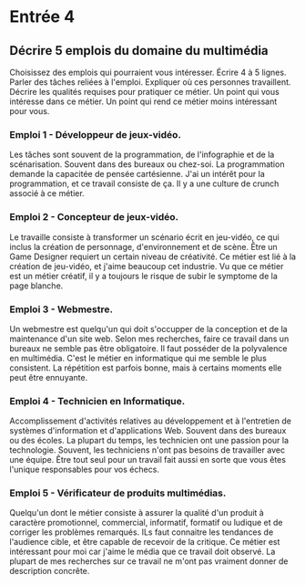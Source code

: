 # Entrée 4
## Décrire 5 emplois du domaine du multimédia

Choisissez des emplois qui pourraient vous intéresser. 
Écrire 4 à 5 lignes. Parler des tâches reliées à l'emploi. Expliquer où ces personnes travaillent. Décrire les qualités requises pour pratiquer ce métier. Un point qui vous intéresse dans ce métier. Un point qui rend ce métier moins intéressant pour vous.  

### Emploi 1 - Développeur de jeux-vidéo. 

Les tâches sont souvent de la programmation, de l'infographie et de la scénarisation. Souvent dans des bureaux ou chez-soi. La programmation demande la capacitée de pensée cartésienne. J'ai un intérêt pour la programmation, et ce travail consiste de ça. Il y a une culture de crunch associé à ce métier.

### Emploi 2 - Concepteur de jeux-vidéo. 

Le travaille consiste à transformer un scénario écrit en jeu-vidéo, ce qui inclus la création de personnage, d'environnement et de scène. Être un Game Designer requiert un certain niveau de créativité. Ce métier est lié à la création de jeu-vidéo, et j'aime beaucoup cet industrie. Vu que ce métier est un métier créatif, il y a toujours le risque de subir le symptome de la page blanche.

### Emploi 3 - Webmestre. 
Un webmestre est quelqu'un qui doit s'occupper de la conception et de la maintenance d'un site web. Selon mes recherches, faire ce travail dans un bureaux ne semble pas être obligatoire. Il faut posséder de la polyvalence en multimédia. C'est le métier en informatique qui me semble le plus consistent. La répétition est parfois bonne, mais à certains moments elle peut être ennuyante.

### Emploi 4 - Technicien en Informatique. 
Accomplissement d'activités relatives au développement et à l'entretien de systèmes d'information et d'applications Web. Souvent dans des bureaux ou des écoles. La plupart du temps, les technicien ont une passion pour la technologie. Souvent, les techniciens n'ont pas besoins de travailler avec une équipe. Être tout seul pour un travail fait aussi en sorte que vous êtes l'unique responsables pour vos échecs.

### Emploi 5 - Vérificateur de produits multimédias.
Quelqu'un dont le métier consiste à assurer la qualité d'un produit à caractère promotionnel, commercial, informatif, formatif ou ludique et de corriger les problèmes remarqués. ILs faut connaitre les tendances de l'audience cible, et être capable de recevoir de la critique. Ce métier est intéressant pour moi car j'aime le média que ce travail doit observé. La plupart de mes recherches sur ce travail ne m'ont pas vraiment donner de description concrête.


